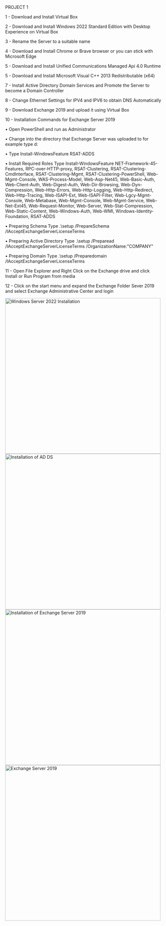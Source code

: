 PROJECT 1

1	- Download and Install Virtual Box

2  - Download and Install Windows 2022 Standard Edition with Desktop Experience on Virtual Box

3	- Rename the Server to a suitable name

4	- Download and Install Chrome or Brave browser or you can stick with Microsoft Edge

5	- Download and Install Unified Communications Managed Api 4.0 Runtime

5	- Download and Install Microsoft Visual C++ 2013 Redistributable (x64)

7	- Install Active Directory Domain Services and Promote the Server to become a Domain Controller

8	- Change Ethernet Settings for IPV4 and IPV6 to obtain DNS Automatically

9	- Download Exchange 2019 and upload it using Virtual Box



10	- Installation Commands for Exchange Server 2019

   • Open PowerShell and run as Administrator
   
   • Change into the directory that Exchange Server was uploaded to for example type d: 
   
   • Type Install-WindowsFeature RSAT-ADDS
   
   • Install Required Roles Type Install-WindowsFeature NET-Framework-45-Features, RPC-over-HTTP-proxy, RSAT-Clustering, RSAT-Clustering-CmdInterface, RSAT-Clustering-Mgmt, RSAT-Clustering-PowerShell, Web-Mgmt-Console, WAS-Process-Model, Web-Asp-Net45, Web-Basic-Auth, Web-Client-Auth, Web-Digest-Auth, Web-Dir-Browsing, Web-Dyn-Compression, Web-Http-Errors, Web-Http-Logging, Web-Http-Redirect, Web-Http-Tracing, Web-ISAPI-Ext, Web-ISAPI-Filter, Web-Lgcy-Mgmt-Console, Web-Metabase, Web-Mgmt-Console, Web-Mgmt-Service, Web-Net-Ext45, Web-Request-Monitor, Web-Server, Web-Stat-Compression, Web-Static-Content, Web-Windows-Auth, Web-WMI, Windows-Identity-Foundation, RSAT-ADDS

   
   • Preparing Schema Type .\setup /PrepareSchema /IAcceptExchangeServerLicenseTerms
   
   • Preparing Active Directory Type .\setup /Preparead /IAcceptExchangeServerLicenseTerms /OrganizationName:"COMPANY"
   
   • Preparing Domain Type .\setup /Preparedomain /IAcceptExchangeServerLicenseTerms



11	- Open File Explorer and Right Click on the Exchange drive and click Install or Run Program from media

12	- Click on the start menu and expand the Exchange Folder Sever 2019 and select Exchange Administrative Center and login


<img width="500" alt="Windows Server 2022 Installation" src="https://user-images.githubusercontent.com/103763124/185809379-a26cfde3-0f2a-4b1e-80a4-356b90f220b2.png">

<img width="500" alt="Installation of AD DS" src="https://user-images.githubusercontent.com/103763124/185810048-0e9b6ad9-1821-4710-83f3-09119eee6205.png">

<img width="500" alt="Installation of Exchange Server 2019" src="https://user-images.githubusercontent.com/103763124/185810069-5fd42893-4ca1-4b46-9b36-5c1b81698ef2.png">

<img width="500" alt="Exchange Server 2019" src="https://user-images.githubusercontent.com/103763124/185810089-b751148d-c4bc-4704-a578-376c030486dc.png">
